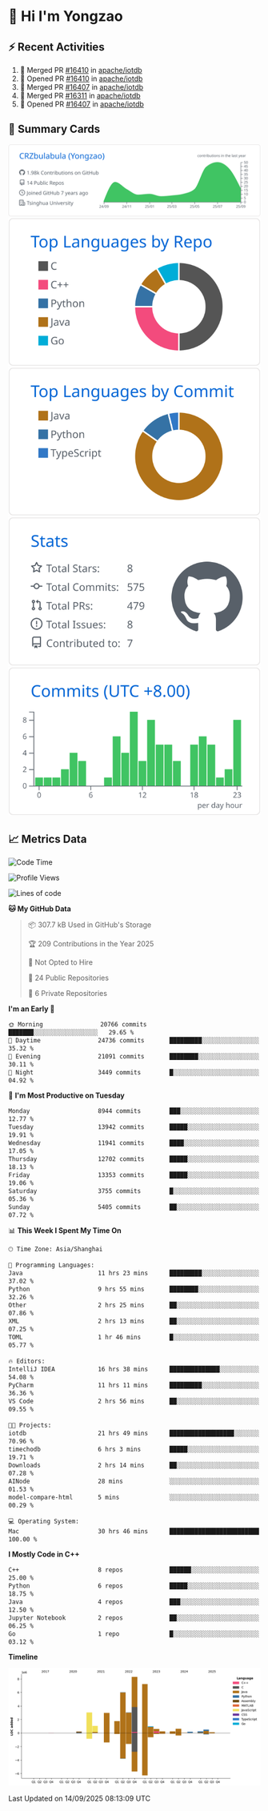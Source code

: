 # 👋 Hi I'm Yongzao

## ⚡ Recent Activities
<!--START_SECTION:activity-->
1. 🎉 Merged PR [#16410](https://github.com/apache/iotdb/pull/16410) in [apache/iotdb](https://github.com/apache/iotdb)
2. 💪 Opened PR [#16410](https://github.com/apache/iotdb/pull/16410) in [apache/iotdb](https://github.com/apache/iotdb)
3. 🎉 Merged PR [#16407](https://github.com/apache/iotdb/pull/16407) in [apache/iotdb](https://github.com/apache/iotdb)
4. 🎉 Merged PR [#16311](https://github.com/apache/iotdb/pull/16311) in [apache/iotdb](https://github.com/apache/iotdb)
5. 💪 Opened PR [#16407](https://github.com/apache/iotdb/pull/16407) in [apache/iotdb](https://github.com/apache/iotdb)
<!--END_SECTION:activity-->

## 🎑 Summary Cards

[![](https://raw.githubusercontent.com/CRZbulabula/CRZbulabula/main/profile-summary-card-output/github/0-profile-details.svg)](https://github.com/vn7n24fzkq/github-profile-summary-cards)
[![](https://raw.githubusercontent.com/CRZbulabula/CRZbulabula/main/profile-summary-card-output/github/1-repos-per-language.svg)](https://github.com/vn7n24fzkq/github-profile-summary-cards) [![](https://raw.githubusercontent.com/CRZbulabula/CRZbulabula/main/profile-summary-card-output/github/2-most-commit-language.svg)](https://github.com/vn7n24fzkq/github-profile-summary-cards)
[![](https://raw.githubusercontent.com/CRZbulabula/CRZbulabula/main/profile-summary-card-output/github/3-stats.svg)](https://github.com/vn7n24fzkq/github-profile-summary-cards) [![](https://raw.githubusercontent.com/CRZbulabula/CRZbulabula/main/profile-summary-card-output/github/4-productive-time.svg)](https://github.com/vn7n24fzkq/github-profile-summary-cards)

## 📈 Metrics Data

<!--START_SECTION:waka-->
![Code Time](http://img.shields.io/badge/Code%20Time-1%2C207%20hrs%2015%20mins-blue)

![Profile Views](http://img.shields.io/badge/Profile%20Views-0-blue)

![Lines of code](https://img.shields.io/badge/From%20Hello%20World%20I%27ve%20Written-37.2%20million%20lines%20of%20code-blue)

**🐱 My GitHub Data** 

> 📦 307.7 kB Used in GitHub's Storage 
 > 
> 🏆 209 Contributions in the Year 2025
 > 
> 🚫 Not Opted to Hire
 > 
> 📜 24 Public Repositories 
 > 
> 🔑 6 Private Repositories 
 > 
**I'm an Early 🐤** 

```text
🌞 Morning                20766 commits       ███████░░░░░░░░░░░░░░░░░░   29.65 % 
🌆 Daytime                24736 commits       █████████░░░░░░░░░░░░░░░░   35.32 % 
🌃 Evening                21091 commits       ████████░░░░░░░░░░░░░░░░░   30.11 % 
🌙 Night                  3449 commits        █░░░░░░░░░░░░░░░░░░░░░░░░   04.92 % 
```
📅 **I'm Most Productive on Tuesday** 

```text
Monday                   8944 commits        ███░░░░░░░░░░░░░░░░░░░░░░   12.77 % 
Tuesday                  13942 commits       █████░░░░░░░░░░░░░░░░░░░░   19.91 % 
Wednesday                11941 commits       ████░░░░░░░░░░░░░░░░░░░░░   17.05 % 
Thursday                 12702 commits       █████░░░░░░░░░░░░░░░░░░░░   18.13 % 
Friday                   13353 commits       █████░░░░░░░░░░░░░░░░░░░░   19.06 % 
Saturday                 3755 commits        █░░░░░░░░░░░░░░░░░░░░░░░░   05.36 % 
Sunday                   5405 commits        ██░░░░░░░░░░░░░░░░░░░░░░░   07.72 % 
```


📊 **This Week I Spent My Time On** 

```text
🕑︎ Time Zone: Asia/Shanghai

💬 Programming Languages: 
Java                     11 hrs 23 mins      █████████░░░░░░░░░░░░░░░░   37.02 % 
Python                   9 hrs 55 mins       ████████░░░░░░░░░░░░░░░░░   32.26 % 
Other                    2 hrs 25 mins       ██░░░░░░░░░░░░░░░░░░░░░░░   07.86 % 
XML                      2 hrs 13 mins       ██░░░░░░░░░░░░░░░░░░░░░░░   07.25 % 
TOML                     1 hr 46 mins        █░░░░░░░░░░░░░░░░░░░░░░░░   05.77 % 

🔥 Editors: 
IntelliJ IDEA            16 hrs 38 mins      ██████████████░░░░░░░░░░░   54.08 % 
PyCharm                  11 hrs 11 mins      █████████░░░░░░░░░░░░░░░░   36.36 % 
VS Code                  2 hrs 56 mins       ██░░░░░░░░░░░░░░░░░░░░░░░   09.55 % 

🐱‍💻 Projects: 
iotdb                    21 hrs 49 mins      ██████████████████░░░░░░░   70.96 % 
timechodb                6 hrs 3 mins        █████░░░░░░░░░░░░░░░░░░░░   19.71 % 
Downloads                2 hrs 14 mins       ██░░░░░░░░░░░░░░░░░░░░░░░   07.28 % 
AINode                   28 mins             ░░░░░░░░░░░░░░░░░░░░░░░░░   01.53 % 
model-compare-html       5 mins              ░░░░░░░░░░░░░░░░░░░░░░░░░   00.29 % 

💻 Operating System: 
Mac                      30 hrs 46 mins      █████████████████████████   100.00 % 
```

**I Mostly Code in C++** 

```text
C++                      8 repos             ██████░░░░░░░░░░░░░░░░░░░   25.00 % 
Python                   6 repos             █████░░░░░░░░░░░░░░░░░░░░   18.75 % 
Java                     4 repos             ███░░░░░░░░░░░░░░░░░░░░░░   12.50 % 
Jupyter Notebook         2 repos             ██░░░░░░░░░░░░░░░░░░░░░░░   06.25 % 
Go                       1 repo              █░░░░░░░░░░░░░░░░░░░░░░░░   03.12 % 
```



**Timeline**

![Lines of Code chart](https://raw.githubusercontent.com/CRZbulabula/CRZbulabula/main/assets/bar_graph.png)


 Last Updated on 14/09/2025 08:13:09 UTC
<!--END_SECTION:waka-->

